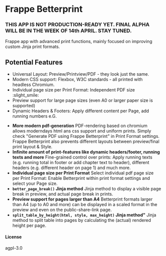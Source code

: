 # Frappe Betterprint

### THIS APP IS NOT PRODUCTION-READY YET. FINAL ALPHA WILL BE IN THE WEEK OF 14th APRIL. STAY TUNED.

Frappe app with advanced print functions, mainly focused on improving custom Jinja print formats.

## Potential Features

* Universal Layout: Preview/Printview/PDF - they look just the same.
* Modern CSS support: Flexbox, W3C standards - all printed with headless Chromium.
* Individual page size per Print Format: Independent PDF size :slight_smile: 
* Preview support for large page sizes (even A0 or larger paper size is supported)
* Dynamic Headers & Footers: Apply different content per Page, add running numbers e.G.

- **More modern pdf-generation**
PDF-rendering based on chromium allows moderndays html ans css support and uniform prints. Simply check "Generate PDF using Frappe Betterprint" in Print Format settings. Frappe Betterprint also prevents different layouts between preview/final print layout & Style.
- **Infinite amount of print-features like dynamic headers/footer, running texts and more**
Fine-grained control over prints: Apply running texts (e.g. running total in footer or add chapter text to header), different headers (e.g. different header on page 1) and much more.
- **Individual page size per Print Format**
Select individual pdf page size per Print Format: Enable Betterprint within print format settings and select your Page size.
- **`better_page_break()` Jinja method** 
Jinja method to display a visible page break in preview, and actual page break in prints.
- **Preview support for pages larger than A4**
Betterprint formats larger than A4 (up to A0 and more) can be displayed in a scaled format in the preview and even on the public-share-link page.
- **`split_table_by_height(html, style, max_height)` Jinja method"** 
Jinja method to split table into pages by calculating the (actual) rendered height per page.

#### License

agpl-3.0
